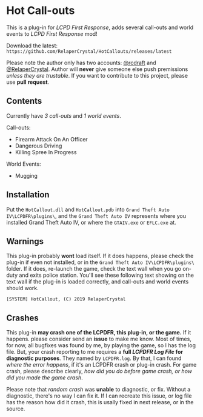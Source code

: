 # Hot Call-outs
This is a plug-in for *LCPD First Response*, adds several call-outs and world events to *LCPD First Response* mod!

Download the latest: `https://github.com/RelaperCrystal/HotCallouts/releases/latest`

Please note the author only has two accounts: [@rcdraft](https://github.com/rcdraft) and [@RelaperCrystal](https://github.com/RelaperCrystal). Author will **never** give someone else push premissions *unless they are trustable*. If you want to contribute to this project, please use **pull request**.

## Contents

Currently have *3 call-outs* and *1 world events*.

Call-outs:

- Firearm Attack On An Officer
- Dangerous Driving
- Killing Spree In Progress

World Events:

- Mugging

## Installation

Put the `HotCallout.dll` and `HotCallout.pdb` into `Grand Theft Auto IV\LCPDFR\plugins\`, and the `Grand Theft Auto IV` represents where you installed Grand Theft Auto IV, or where the `GTAIV.exe` or `EFLC.exe` at.

## Warnings

This plug-in probably **wont** load itself. If it does happens, please check the plug-in if even not installed, or in the  `Grand Theft Auto IV\LCPDFR\plugins\` folder. If it does, re-launch the game, check the text wall when you go on-duty and exits police station. You'll see these following text showing on the text wall if the plug-in is loaded correctly, and call-outs and world events should work.

`[SYSTEM] HotCallout, (C) 2019 RelaperCrystal`

## Crashes

This plug-in **may crash one of the LCPDFR, this plug-in, or the game.** If it happens. please consider send an **issue** to make me know. Most of times, for now, all bugfixes was found by me, by playing the game, so I has the log file. But, your crash reporting to me requires a **full *LCPDFR Log File* for diagnostic purposes**. They named by `LCPDFR.log`. By that, I can found *where the error happens*, if it's an LCPDFR crash or plug-in crash. For game crash, please describe clearly, *how did you do before game crash, or how did you made the game crash*. 

Please note that *random crash* was **unable** to diagnostic, or fix. Without a diagnostic, there's no way I can fix it. If I can recreate this issue, or log file has the reason how did it crash, this is usally fixed in next release, or in the source. 
